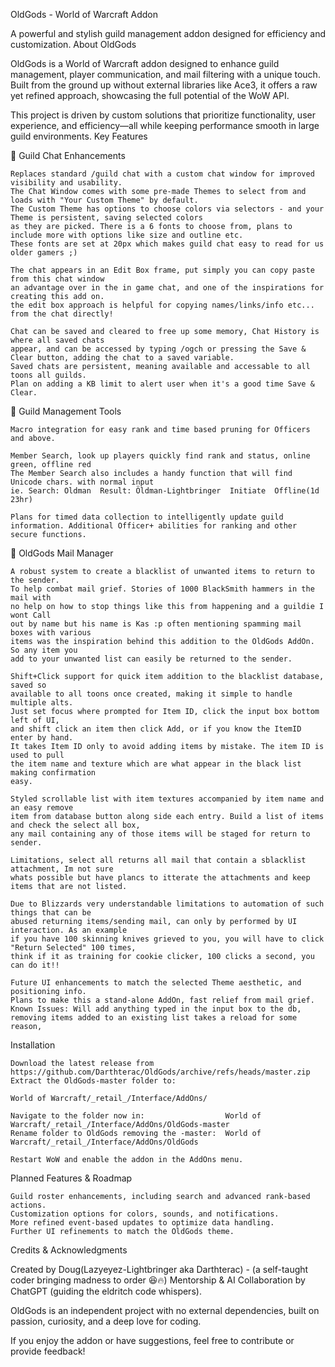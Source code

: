 OldGods - World of Warcraft Addon

A powerful and stylish guild management addon designed for efficiency and customization.
About OldGods

OldGods is a World of Warcraft addon designed to enhance guild management, player communication, and mail filtering with a unique touch. Built from the ground up without external libraries like Ace3, it offers a raw yet refined approach, showcasing the full potential of the WoW API.

This project is driven by custom solutions that prioritize functionality, user experience, and efficiency—all while keeping performance smooth in large guild environments.
Key Features

🔹 Guild Chat Enhancements

    Replaces standard /guild chat with a custom chat window for improved visibility and usability.
    The Chat Window comes with some pre-made Themes to select from and loads with "Your Custom Theme" by default.
    The Custom Theme has options to choose colors via selectors - and your Theme is persistent, saving selected colors
    as they are picked. There is a 6 fonts to choose from, plans to include more with options like size and outline etc.
    These fonts are set at 20px which makes guild chat easy to read for us older gamers ;)
    
    The chat appears in an Edit Box frame, put simply you can copy paste from this chat window
    an advantage over in the in game chat, and one of the inspirations for creating this add on.
    the edit box approach is helpful for copying names/links/info etc... from the chat directly!
    
    Chat can be saved and cleared to free up some memory, Chat History is where all saved chats
    appear, and can be accessed by typing /ogch or pressing the Save & Clear button, adding the chat to a saved variable.
    Saved chats are persistent, meaning available and accessable to all toons all guilds.
    Plan on adding a KB limit to alert user when it's a good time Save & Clear. 

🔹 Guild Management Tools

    Macro integration for easy rank and time based pruning for Officers and above.
    
    Member Search, look up players quickly find rank and status, online green, offline red
    The Member Search also includes a handy function that will find Unicode chars. with normal input
    ie. Search: Oldman  Result: Öldman-Lightbringer  Initiate  Offline(1d 23hr)
    
    Plans for timed data collection to intelligently update guild information. Additional Officer+ abilities for ranking and other secure functions.

🔹 OldGods Mail Manager

    A robust system to create a blacklist of unwanted items to return to the sender.
    To help combat mail grief. Stories of 1000 BlackSmith hammers in the mail with 
    no help on how to stop things like this from happening and a guildie I wont Call
    out by name but his name is Kas :p often mentioning spamming mail boxes with various 
    items was the inspiration behind this addition to the OldGods AddOn. So any item you 
    add to your unwanted list can easily be returned to the sender.
    
    Shift+Click support for quick item addition to the blacklist database, saved so
    available to all toons once created, making it simple to handle multiple alts.
    Just set focus where prompted for Item ID, click the input box bottom left of UI,
    and shift click an item then click Add, or if you know the ItemID enter by hand.
    It takes Item ID only to avoid adding items by mistake. The item ID is used to pull
    the item name and texture which are what appear in the black list making confirmation
    easy.
    
    Styled scrollable list with item textures accompanied by item name and an easy remove 
    item from database button along side each entry. Build a list of items and check the select all box, 
    any mail containing any of those items will be staged for return to sender.
    
    Limitations, select all returns all mail that contain a sblacklist attachment, Im not sure
    whats possible but have plancs to itterate the attachments and keep items that are not listed.
    
    Due to Blizzards very understandable limitations to automation of such things that can be 
    abused returning items/sending mail, can only by performed by UI interaction. As an example
    if you have 100 skinning knives grieved to you, you will have to click "Return Selected" 100 times, 
    think if it as training for cookie clicker, 100 clicks a second, you can do it!!
    
    Future UI enhancements to match the selected Theme aesthetic, and positioning info.
    Plans to make this a stand-alone AddOn, fast relief from mail grief.
    Known Issues: Will add anything typed in the input box to the db, removing items added to an existing list takes a reload for some reason,

Installation

    Download the latest release from https://github.com/Darthterac/OldGods/archive/refs/heads/master.zip
    Extract the OldGods-master folder to:

    World of Warcraft/_retail_/Interface/AddOns/

    Navigate to the folder now in:                  World of Warcraft/_retail_/Interface/AddOns/OldGods-master
    Rename folder to OldGods removing the -master:  World of Warcraft/_retail_/Interface/AddOns/OldGods
   
    Restart WoW and enable the addon in the AddOns menu.

Planned Features & Roadmap

    Guild roster enhancements, including search and advanced rank-based actions.
    Customization options for colors, sounds, and notifications.
    More refined event-based updates to optimize data handling.
    Further UI refinements to match the OldGods theme.

Credits & Acknowledgments

Created by Doug(Lazyeyez-Lightbringer aka Darthterac) - (a self-taught coder bringing madness to order 😆🔥)
Mentorship & AI Collaboration by ChatGPT (guiding the eldritch code whispers).

OldGods is an independent project with no external dependencies, built on passion, curiosity, and a deep love for coding.

If you enjoy the addon or have suggestions, feel free to contribute or provide feedback!

